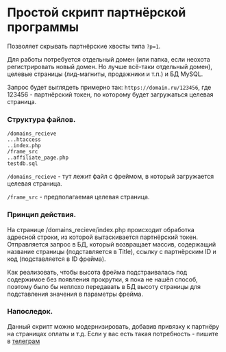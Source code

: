 # Простой скрипт партнёрской программы

Позволяет скрывать партнёрские хвосты типа `?p=1`.

Для работы потребуется отдельный домен (или папка, если неохота регистрировать новый домен. Но лучше всё-таки отдельный домен), целевые страницы (лид-магниты, продажники и т.п.) и БД MySQL.

Запрос будет выглядеть примерно так: `https://domain.ru/123456`, где 123456 - партнёрский токен, по которому будет загружаться целевая страница.

### Структура файлов.

```
/domains_recieve
...htaccess
..index.php
/frame_src
..affiliate_page.php
testdb.sql
```

`/domains_recieve` - тут лежит файл с фреймом, в который загружается целевая страница.

`/frame_src` - предполагаемая целевая страница.

### Принцип действия.

На странице /domains_recieve/index.php происходит обработка адресной строки, из которой вытаскивается партнёрский токен. Отправляется запрос в БД, который возвращает массив, содержащий название страницы (подставляется в Title), ссылку с партнёрским ID и код (подставляется в ID фрейма).

Как реализовать, чтобы высота фрейма подстраивалась под содержимое без появления прокрутки, я пока не нашёл способ, поэтому было бы неплохо передавать в БД высоту страницы для подставления значения в параметры фрейма.

### Напоследок.

Данный скрипт можно модернизировать, добавив привязку к партнёру на страницах оплаты и т.д. Если у вас есть такая потребность - пишите в [телеграм](https://t.me/ramapriya_doom)

